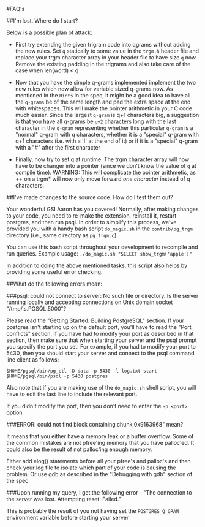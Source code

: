 #FAQ's

##I'm lost. Where do I start?

Below is a possible plan of attack:

* First try extending the given trigram code into qgrams without adding the new rules. Set `q` statically to some value in the `trgm.h` header file and replace your trgm character array in your header file to have size `q` now. Remove the existing padding in the trigrams and also take care of the case when len(word) < q

* Now that you have the simple q-grams implemented implement the two new rules which now allow for variable sized q-grams now. As mentioned in the `Hints` in the spec, it might be a good idea to have all the `q-grams` be of the same length and pad the extra space at the end with whitespaces. This will make the pointer arithmetic in your C code much easier. Since the largest `q-gram` is q+1 characters big, a suggestion is that you have all q-grams be `q+2` characters long with the last character in the `q-gram` representing whether this particular `g-gram` is a "normal" q-gram with q characters, whether it is a "special" q-gram with q+1 characters (i.e. with a '!' at the end of it) or if it is a "special" q-gram with a "#" after the first character

* Finally, now try to set q at runtime. The trgm character array will now have to be changer into a pointer (since we don't know the value of `q` at compile time). WARNING: This will complicate the pointer arithmetic, as ++ on a trgm* will now only move forward *one character* instead of q characters.

##I've made changes to the source code. How do I test them out?

Your wonderful GSI Aaron has you covered! Normally, after making changes to your code, you need to re-make the extension, reinstall it, restart postgres, and then run psql. In order to simplify this process, we've provided you with a handy bash script `do_magic.sh` in the `contrib/pg_trgm` directory (i.e., same directory as `pg_trgm.c`).

You can use this bash script throughout your development to recompile and run queries. Example usage:
`./do_magic.sh "SELECT show_trgm('apple')"`

In addition to doing the above mentioned tasks, this script also helps by providing some useful error checking.

##What do the following errors mean:

###psql: could not connect to server: No such file or directory. Is the server running locally and accepting connections on Unix domain socket "/tmp/.s.PGSQL.5000"?

Please read the "Getting Started: Building PostgreSQL" section. If your postgres isn't starting up on the default port, you'll have to read the "Port conflicts" section. If you have had to modify your port as described in that section, then make sure that when starting your server and the psql prompt you specify the port you set. For example, if you had to modify your port to 5430, then you should start your server and connect to the psql command line client as follows:

```
$HOME/pgsql/bin/pg_ctl -D data -p 5430 -l log.txt start
$HOME/pgsql/bin/psql -p 5430 postgres
```
Also note that if you are making use of the `do_magic.sh` shell script, you will have to edit the last line to include the relevant port.

If you didn't modify the port, then you don't need to enter the `-p <port>` option

###ERROR: could not find block containing chunk 0x9163968" mean?

It means that you either have a memory leak or a buffer overflow. Some of the common mistakes are not pfree'ing memory that you have palloc'ed. It could also be the result of not palloc'ing enough memory.

Either add elog() statements before all your pfree's and palloc's and then check your log file to isolate which part of your code is causing the problem. Or use gdb as described in the "Debugging with gdb" section of the spec 

###Upon running my query, I get the following error - "The connection to the server was lost. Attempting reset: Failed."

This is probably the result of you not having set the `POSTGRES_Q_GRAM` environment variable before starting your server